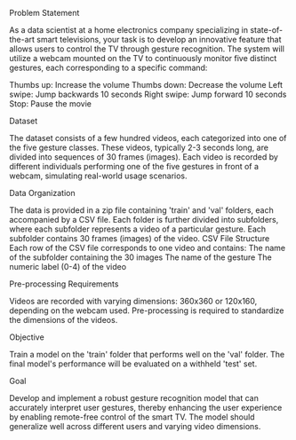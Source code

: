 Problem Statement

As a data scientist at a home electronics company specializing in state-of-the-art smart televisions, your task is to develop an innovative feature that allows users to control the TV through gesture recognition. The system will utilize a webcam mounted on the TV to continuously monitor five distinct gestures, each corresponding to a specific command:

Thumbs up: Increase the volume
Thumbs down: Decrease the volume
Left swipe: Jump backwards 10 seconds
Right swipe: Jump forward 10 seconds
Stop: Pause the movie

Dataset

The dataset consists of a few hundred videos, each categorized into one of the five gesture classes. These videos, typically 2-3 seconds long, are divided into sequences of 30 frames (images). Each video is recorded by different individuals performing one of the five gestures in front of a webcam, simulating real-world usage scenarios.

Data Organization

The data is provided in a zip file containing 'train' and 'val' folders, each accompanied by a CSV file.
Each folder is further divided into subfolders, where each subfolder represents a video of a particular gesture.
Each subfolder contains 30 frames (images) of the video.
CSV File Structure
Each row of the CSV file corresponds to one video and contains:
The name of the subfolder containing the 30 images
The name of the gesture
The numeric label (0-4) of the video

Pre-processing Requirements

Videos are recorded with varying dimensions: 360x360 or 120x160, depending on the webcam used.
Pre-processing is required to standardize the dimensions of the videos.

Objective

Train a model on the 'train' folder that performs well on the 'val' folder. The final model's performance will be evaluated on a withheld 'test' set.

Goal

Develop and implement a robust gesture recognition model that can accurately interpret user gestures, thereby enhancing the user experience by enabling remote-free control of the smart TV. The model should generalize well across different users and varying video dimensions.
